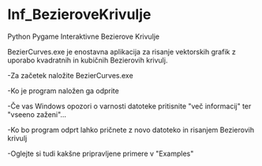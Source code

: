 # Inf_BezieroveKrivulje
Python Pygame Interaktivne Bezierove Krivulje

BezierCurves.exe je enostavna aplikacija za risanje vektorskih grafik z uporabo kvadratnih in kubičnih Bezierovih krivulj.

-Za začetek naložite BezierCurves.exe

-Ko je program naložen ga odprite

-Če vas Windows opozori o varnosti datoteke pritisnite "več informacij" ter "vseeno zaženi"...

-Ko bo program odprt lahko pričnete z novo datoteko in risanjem Bezierovih krivulj

-Oglejte si tudi kakšne pripravljene primere v "Examples"
